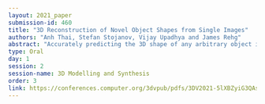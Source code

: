 ```yaml
---
layout: 2021_paper
submission-id: 460
title: "3D Reconstruction of Novel Object Shapes from Single Images"
authors: "Anh Thai, Stefan Stojanov, Vijay Upadhya and James Rehg"
abstract: "Accurately predicting the 3D shape of any arbitrary object in any pose from a single image is a key goal of computer vision research. This is challenging as it requires a model to learn a representation that can infer both the visible and occluded portions of any object using a limited training set. A training set that covers all possible object shapes is inherently infeasible. Such learning-based approaches are inherently vulnerable to overfitting, and successfully implementing them is a function of both the architecture design and the training approach. We present an extensive investigation of factors specific to architecture design, training, experiment design, and evaluation that influence reconstruction performance and measurement. We show that our proposed SDFNet achieves state-of-the-art performance on seen and unseen shapes relative to existing methods GenRe and OccNet. We provide the first large-scale evaluation of single image shape reconstruction to unseen objects. The source code released with this article will allow for the consistent evaluation of methods for single image shape reconstruction."
type: Oral
day: 1
session: 2
session-name: 3D Modelling and Synthesis
order: 3
link: https://conferences.computer.org/3dvpub/pdfs/3DV2021-5lXBZyiG3QAsRBKXHIjqU8/268800a085/268800a085.pdf
---
```

